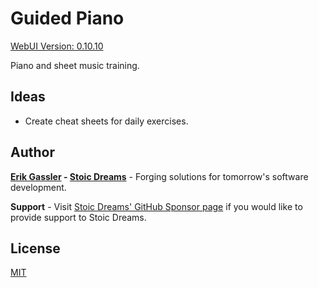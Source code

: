 # Guided Piano

[WebUI Version: 0.10.10](https://github.com/StoicDreams/WebUI)

Piano and sheet music training.

## Ideas

* Create cheat sheets for daily exercises.

## Author

**[Erik Gassler](https://www.erikgassler.com) - [Stoic Dreams](https://www.stoicdreams.com)** - Forging solutions for tomorrow's software development.

**Support** - Visit [Stoic Dreams' GitHub Sponsor page](https://github.com/sponsors/StoicDreams) if you would like to provide support to Stoic Dreams.

## License

[MIT](LICENSE)
